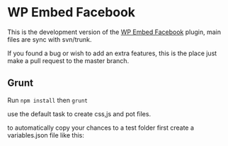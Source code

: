 # WP Embed Facebook #

This is the development version of the [WP Embed Facebook](https://wordpress.org/plugins/wp-embed-facebook/) plugin, main files are sync with svn/trunk.

If you found a bug or wish to add an extra features, this is the place just make a pull request to the master branch.

## Grunt ##

Run `npm install` then `grunt`

use the default task to create css,js and pot files.

to automatically copy your chances to a test folder first create a variables.json file like this:

````json

````